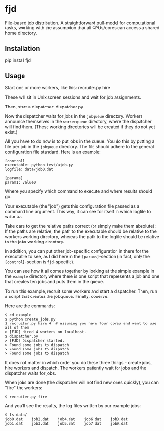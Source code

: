 fjd
===

File-based job distribution. A straightforward pull-model for computational tasks,
working with the assumption that all CPUs/cores can access a shared home directory.

Installation
-------------
pip install fjd


Usage
-------

Start one or more workers, like this:
    recruiter.py hire <number of workers>

These will sit in Unix screen sessions and wait for job assignments.

Then, start a dispatcher:
    dispatcher.py

Now the dispatcher waits for jobs in the ``jobqueue`` directory.
Workers announce themselves in the ``workerqueue`` directory, where the dispatcher will
find them.
(These working directories will be created if they do not yet exist.)

All you have to do now is to put jobs in the queue. You do this by putting
a file per job in the ``jobqueue`` directory. The file should adhere to the
general configuration file standard. Here is an example:

    [control]
    executable: python test/ajob.py
    logfile: data/job0.dat 

    [params]
    param1: value0

Where you specify which command to execute and where results should go.

Your executable (the "job") gets this configuration file passed as a command line argument.
This way, it can see for itself in which logfile to write to.

Take care to get the relative paths correct (or simply make them absolute):
If the paths are relative, the path to the executable should be relative to the workers
working directory, whereas the path to the logfile should be relative to the jobs
working directory.

In addition, you can put other job-specific configuration in there for the executable
to see, as I did here in the ``[params]``-section (in fact, only the ``[control]``-section
is ``fjd``-specific).

You can see how it all comes together by looking at the simple example in the ``example``
directory where there is one script that represents a job and one that creates ten jobs
and puts them in the queue.

To run this example, recruit some workers and start a dispatcher. Then, run 
a script that creates the jobqueue. Finally, observe.

Here are the commands:

    $ cd example
    $ python create_jobs.py
    $ recruiter.py hire 4  # assuming you have four cores and want to use all of them
    > [FJD] Hired 4 workers on localhost.
    $ dispatcher.py
    > [FJD] Dispatcher started.
    > Found some jobs to dispatch
    > Found some jobs to dispatch
    > Found some jobs to dispatch

It does not matter in which order you do these three things - create jobs, hire workers and dispatch.
The workers patiently wait for jobs and the dispatcher waits for jobs.

When jobs are done (the dispatcher will not find new ones quickly), you can "fire" the workers:

    $ recruiter.py fire

And you'll see the results, the log files written by our example jobs:

    $ ls data/
    job0.dat	job2.dat	job4.dat	job6.dat	job8.dat
    job1.dat	job3.dat	job5.dat	job7.dat	job9.dat

